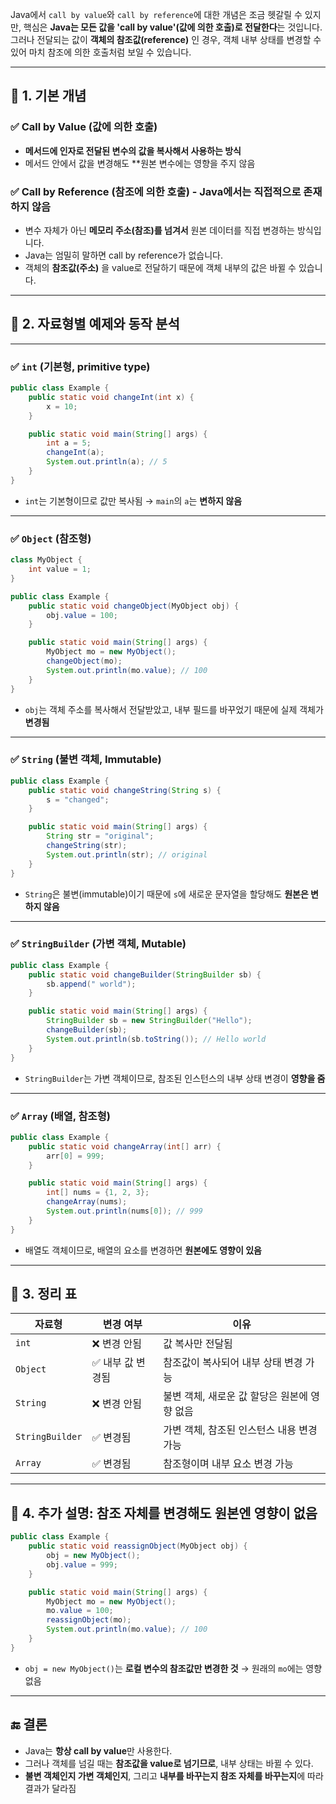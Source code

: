 Java에서 `call by value`와 `call by reference`에 대한 개념은 조금 헷갈릴 수 있지만, 핵심은 **Java는 모든 값을 'call by value'(값에 의한 호출)로 전달한다**는 것입니다. 그러나 전달되는 값이 **객체의 참조값(reference)** 인 경우, 객체 내부 상태를 변경할 수 있어 마치 참조에 의한 호출처럼 보일 수 있습니다.

---

## 🔹 1. 기본 개념

### ✅ Call by Value (값에 의한 호출)

* **메서드에 인자로 전달된 변수의 값을 복사해서 사용하는 방식**
* 메서드 안에서 값을 변경해도 **원본 변수에는 영향을 주지 않음

### ✅ Call by Reference (참조에 의한 호출) - Java에서는 직접적으로 존재하지 않음

* 변수 자체가 아닌 **메모리 주소(참조)를 넘겨서** 원본 데이터를 직접 변경하는 방식입니다.
* Java는 엄밀히 말하면 call by reference가 없습니다.
* 객체의 **참조값(주소)** 을 value로 전달하기 때문에 객체 내부의 값은 바뀔 수 있습니다.

---

## 🔹 2. 자료형별 예제와 동작 분석

---

### ✅ `int` (기본형, primitive type)

```java
public class Example {
    public static void changeInt(int x) {
        x = 10;
    }

    public static void main(String[] args) {
        int a = 5;
        changeInt(a);
        System.out.println(a); // 5
    }
}
```

* `int`는 기본형이므로 값만 복사됨 → `main`의 `a`는 **변하지 않음**

---

### ✅ `Object` (참조형)

```java
class MyObject {
    int value = 1;
}

public class Example {
    public static void changeObject(MyObject obj) {
        obj.value = 100;
    }

    public static void main(String[] args) {
        MyObject mo = new MyObject();
        changeObject(mo);
        System.out.println(mo.value); // 100
    }
}
```

* `obj`는 객체 주소를 복사해서 전달받았고, 내부 필드를 바꾸었기 때문에 실제 객체가 **변경됨**

---

### ✅ `String` (불변 객체, Immutable)

```java
public class Example {
    public static void changeString(String s) {
        s = "changed";
    }

    public static void main(String[] args) {
        String str = "original";
        changeString(str);
        System.out.println(str); // original
    }
}
```

* `String`은 불변(immutable)이기 때문에 `s`에 새로운 문자열을 할당해도 **원본은 변하지 않음**

---

### ✅ `StringBuilder` (가변 객체, Mutable)

```java
public class Example {
    public static void changeBuilder(StringBuilder sb) {
        sb.append(" world");
    }

    public static void main(String[] args) {
        StringBuilder sb = new StringBuilder("Hello");
        changeBuilder(sb);
        System.out.println(sb.toString()); // Hello world
    }
}
```

* `StringBuilder`는 가변 객체이므로, 참조된 인스턴스의 내부 상태 변경이 **영향을 줌**

---

### ✅ `Array` (배열, 참조형)

```java
public class Example {
    public static void changeArray(int[] arr) {
        arr[0] = 999;
    }

    public static void main(String[] args) {
        int[] nums = {1, 2, 3};
        changeArray(nums);
        System.out.println(nums[0]); // 999
    }
}
```

* 배열도 객체이므로, 배열의 요소를 변경하면 **원본에도 영향이 있음**

---

## 🔹 3. 정리 표

| 자료형             | 변경 여부      | 이유                         |
| --------------- | ---------- | -------------------------- |
| `int`           | ❌ 변경 안됨    | 값 복사만 전달됨                  |
| `Object`        | ✅ 내부 값 변경됨 | 참조값이 복사되어 내부 상태 변경 가능      |
| `String`        | ❌ 변경 안됨    | 불변 객체, 새로운 값 할당은 원본에 영향 없음 |
| `StringBuilder` | ✅ 변경됨      | 가변 객체, 참조된 인스턴스 내용 변경 가능   |
| `Array`         | ✅ 변경됨      | 참조형이며 내부 요소 변경 가능          |

---

## 🔹 4. 추가 설명: 참조 자체를 변경해도 원본엔 영향이 없음

```java
public class Example {
    public static void reassignObject(MyObject obj) {
        obj = new MyObject();
        obj.value = 999;
    }

    public static void main(String[] args) {
        MyObject mo = new MyObject();
        mo.value = 100;
        reassignObject(mo);
        System.out.println(mo.value); // 100
    }
}
```

* `obj = new MyObject()`는 **로컬 변수의 참조값만 변경한 것** → 원래의 `mo`에는 영향 없음

---

## 🔚 결론

* Java는 **항상 call by value**만 사용한다.
* 그러나 객체를 넘길 때는 **참조값을 value로 넘기므로**, 내부 상태는 바뀔 수 있다.
* **불변 객체인지 가변 객체인지**, 그리고 **내부를 바꾸는지 참조 자체를 바꾸는지**에 따라 결과가 달라짐
